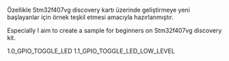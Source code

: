 Özellikle Stm32f407vg discovery kartı üzerinde geliştirmeye yeni başlayanlar için örnek teşkil etmesi amacıyla hazırlanmıştır.

Especially I aim to create a sample for beginners on Stm32f407vg discovery kit.

1.0_GPIO_TOGGLE_LED
1.1_GPIO_TOGGLE_LED_LOW_LEVEL
